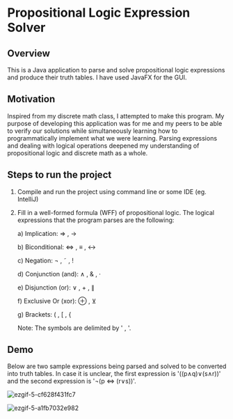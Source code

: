 # Propositional Logic Expression Solver

## Overview
This is a Java application to parse and solve propositional logic expressions and produce their truth tables. I have used JavaFX for the GUI.

## Motivation
Inspired from my discrete math class, I attempted to make this program. My purpose of developing this application was for me and my peers to be able to verify our solutions while simultaneously learning how to programmatically implement what we were learning. Parsing expressions and dealing with logical operations deepened my understanding of propositional logic and discrete math as a whole. 

## Steps to run the project
1. Compile and run the project using command line or some IDE (eg. IntelliJ)
2. Fill in a well-formed formula (WFF) of propositional logic. The logical expressions that the program parses are the following:
 
    a) Implication: ⇒ , →
    
    b) Biconditional: ⇔ ,  ≡ , ↔
    
    c) Negation: ¬ ,  ˜  , !
    
    d) Conjunction (and): ∧ , &  , ·
    
    e) Disjunction (or): ∨ , + , ∥
    
    f) Exclusive Or (xor): ⊕ , ⊻
    
    g) Brackets: ( , [  ,  {
    
    Note: The symbols are delimited by ' , '.

## Demo
Below are two sample expressions being parsed and solved to be converted into truth tables. 
In case it is unclear, the first expression is '((p∧q)∨(s∧r))' and the second expression is '¬(p ⇔ (r∨s))'.

![ezgif-5-cf628f431fc7](https://user-images.githubusercontent.com/54602672/90309078-902cb880-df02-11ea-9d4b-ea059dde7f32.gif)

![ezgif-5-a1fb7032e982](https://user-images.githubusercontent.com/54602672/90309079-91f67c00-df02-11ea-83f7-bffe477a6b7a.gif)
 
